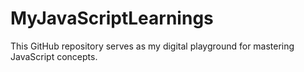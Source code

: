 # MyJavaScriptLearnings
This GitHub repository serves as my digital playground for mastering JavaScript concepts. 
